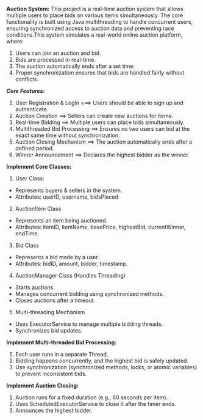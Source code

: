 **Auction System:**
This project is a real-time auction system that allows multiple users to place bids on various items simultaneously. The core functionality is built using Java multithreading to handle concurrent users, ensuring synchronized access to auction data and preventing race conditions.This system simulates a real-world online auction platform, where:
1. Users can join an auction and bid.
2. Bids are processed in real-time.
3. The auction automatically ends after a set time.
4. Proper synchronization ensures that bids are handled fairly without conflicts.

***Core Features:***
1. User Registration & Login ===> Users should be able to sign up and authenticate.
2. Auction Creation ==> Sellers can create new auctions for items.
3. Real-time Bidding ==> Multiple users can place bids simultaneously.
4. Multithreaded Bid Processing ==> Ensures no two users can bid at the exact same time without synchronization.
5. Auction Closing Mechanism ==> The auction automatically ends after a defined period.
6. Winner Announcement ==> Declares the highest bidder as the winner.

**Implement Core Classes:**
1. User Class:
- Represents buyers & sellers in the system.
- Attributes: userID, username, bidsPlaced
2. AuctionItem Class
- Represents an item being auctioned.
- Attributes: itemID, itemName, basePrice, highestBid, currentWinner, endTime.
3. Bid Class
- Represents a bid made by a user.
- Attributes: bidID, amount, bidder, timestamp.
4. AuctionManager Class (Handles Threading)
- Starts auctions.
- Manages concurrent bidding using synchronized methods.
- Closes auctions after a timeout.
5. Multi-threading Mechanism
- Uses ExecutorService to manage multiple bidding threads.
- Synchronizes bid updates.

**Implement Multi-threaded Bid Processing:**
1. Each user runs in a separate Thread.
2. Bidding happens concurrently, and the highest bid is safely updated.
3. Use synchronization (synchronized methods, locks, or atomic variables) to prevent inconsistent bids.

**Implement Auction Closing:**
1. Auction runs for a fixed duration (e.g., 60 seconds per item).
2. Uses ScheduledExecutorService to close it after the timer ends.
3. Announces the highest bidder.




